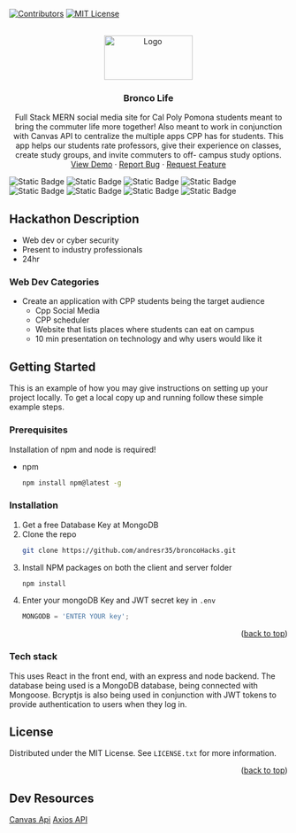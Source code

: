    
[![Contributors][contributors-shield]][contributors-url]
[![MIT License][license-shield]][license-url]
<!-- ![image](https://github.com/Andresr35/broncoHacks/assets/46615885/74b9ba24-f932-415c-9fe3-7acf5f6b2792) -->

<br />
<div align="center">
  <a href="https://github.com/Andresr35/broncoHacks">
    <img src="https://github.com/Andresr35/broncoHacks/assets/46615885/74b9ba24-f932-415c-9fe3-7acf5f6b2792" alt="Logo" width="160" height="80">
    
  </a>

<h3 align="center">Bronco Life</h3>

  <p align="center">
    Full Stack MERN social media site for Cal Poly Pomona students meant to bring the commuter life more together! Also meant to work in conjunction with Canvas API to
     centralize the multiple apps CPP has for students. This app helps our students rate professors, give their experience on classes, create study groups, and invite commuters to off-
    campus study options. 
    <br />
    <a href="https://github.com/Andresr35/broncoHacks">View Demo</a>
    ·
    <a href="https://github.com/Andresr35/broncoHacks/issues">Report Bug</a>
    ·
    <a href="https://github.com/Andresr35/broncoHacks/issues">Request Feature</a>
  </p>
</div>

![Static Badge](https://img.shields.io/badge/react-m?style=for-the-badge&logo=react&labelColor=black&color=%2361DAFB) ![Static Badge](https://img.shields.io/badge/node.js-m?style=for-the-badge&logo=nodedotjs&labelColor=black&color=%23339933) ![Static Badge](https://img.shields.io/badge/mongoDB-m?style=for-the-badge&logo=mongodb&labelColor=black&color=%2347A248) ![Static Badge](https://img.shields.io/badge/mongoose-m?style=for-the-badge&logo=mongoosedotws&labelColor=black&color=%23F04D35) ![Static Badge](https://img.shields.io/badge/express-m?style=for-the-badge&logo=express&labelColor=black&color=black) ![Static Badge](https://img.shields.io/badge/vite-m?style=for-the-badge&logo=vite&labelColor=black&color=%23646CFF) ![Static Badge](https://img.shields.io/badge/vercel-m?style=for-the-badge&logo=vercel&labelColor=black&color=%23000000) ![Static Badge](https://img.shields.io/badge/railway-r?style=for-the-badge&logo=railway&labelColor=black&color=%230B0D0E)

## Hackathon Description

- Web dev or cyber security
- Present to industry professionals
- 24hr

### Web Dev Categories

- Create an application with CPP students being the target audience
  - Cpp Social Media
  - CPP scheduler
  - Website that lists places where students can eat on campus
  - 10 min presentation on technology and why users would like it
    
## Getting Started

This is an example of how you may give instructions on setting up your project locally.
To get a local copy up and running follow these simple example steps.

### Prerequisites

Installation of npm and node is required!
* npm
  ```sh
  npm install npm@latest -g
  ```

### Installation

1. Get a free Database Key at MongoDB
2. Clone the repo
   ```sh
   git clone https://github.com/andresr35/broncoHacks.git
   ```
3. Install NPM packages on both the client and server folder
   ```sh
   npm install
   ```
4. Enter your mongoDB Key and JWT secret key in `.env`
   ```js
   MONGODB = 'ENTER YOUR key';
   ```

<p align="right">(<a href="#readme-top">back to top</a>)</p>


### Tech stack

This uses React in the front end, with an express and node backend. The database being used is a MongoDB database, being connected with Mongoose. Bcryptjs is also being used in conjunction with JWT tokens to provide authentication to users when they log in.

<!-- LICENSE -->
## License

Distributed under the MIT License. See `LICENSE.txt` for more information.

<p align="right">(<a href="#readme-top">back to top</a>)</p>

## Dev Resources

[Canvas Api](https://canvas.instructure.com/doc/api/index.html)
[Axios API](https://axios-http.com/docs/api_intro)

[contributors-shield]: https://img.shields.io/github/contributors/Andresr35/broncoHacks.svg?style=for-the-badge
[contributors-url]: https://github.com/Andresr35/broncoHacks/graphs/contributors
[license-url]: https://github.com/Andresr35/broncoHacks/blob/main/LICENSE
[license-shield]: https://img.shields.io/github/license/Andresr35/broncoHacks.svg?style=for-the-badge
